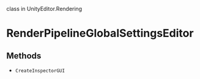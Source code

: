 class in UnityEditor.Rendering
# RenderPipelineGlobalSettingsEditor

## Methods
- `CreateInspectorGUI`
